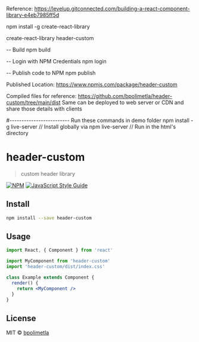 Reference: https://levelup.gitconnected.com/building-a-react-component-library-e4eb7985ff5d


npm install -g create-react-library

create-react-library header-custom

-- Build 
npm build

-- Login with NPM Credentials
npm login

-- Publish code to NPM
npm publish 


Published Location: https://www.npmjs.com/package/header-custom

Compiled files for reference: https://github.com/bpolimetla/header-custom/tree/main/dist
Same can be deployed to web server or CDN and share those details with clients

#-------------------------
Run these commands in demo folder
npm install -g live-server // Install globally via npm
live-server                // Run in the html's directory



# header-custom

> custom header library

[![NPM](https://img.shields.io/npm/v/header-custom.svg)](https://www.npmjs.com/package/header-custom) [![JavaScript Style Guide](https://img.shields.io/badge/code_style-standard-brightgreen.svg)](https://standardjs.com)

## Install

```bash
npm install --save header-custom
```

## Usage

```jsx
import React, { Component } from 'react'

import MyComponent from 'header-custom'
import 'header-custom/dist/index.css'

class Example extends Component {
  render() {
    return <MyComponent />
  }
}
```

## License

MIT © [bpolimetla](https://github.com/bpolimetla)
